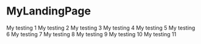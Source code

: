 # MyLandingPage

My testing 1
My testing 2
My testing 3
My testing 4
My testing 5
My testing 6
My testing 7
My testing 8
My testing 9
My testing 10
My testing 11
